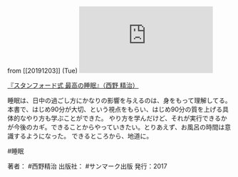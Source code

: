 from [[20191203]] (Tue)
[![](https://gyazo.com/9dcb97c47dd5f801b9ab4013bf67d4b5.img)](http://amzn.to/2OHA7FN)

[『スタンフォード式 最高の睡眠』（西野 精治） ](https://amzn.to/2OHA7FN)

睡眠は、日中の過ごし方にかなりの影響を与えるのは、身をもって理解してる。本書で、はじめ90分が大切、という視点をもらい、はじめ90分の質を上げる具体的なやり方も学ぶことができた。
やり方を学んだけど、それが実行できるかが今後のカギ。できることからやっていきたい。とりあえず、お風呂の時間は意識するようになった。
できるところから、地道に。

#睡眠

著者： #西野精治
出版社： #サンマーク出版
発行：2017

